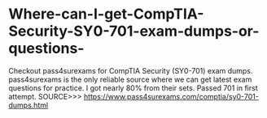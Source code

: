 # Where-can-I-get-CompTIA-Security-SY0-701-exam-dumps-or-questions-
Checkout pass4surexams for CompTIA Security (SY0-701) exam dumps.  pass4surexams is the only reliable source where we can get latest exam questions for practice. I got nearly 80% from their sets. Passed 701 in first attempt.  SOURCE>>> https://www.pass4surexams.com/comptia/sy0-701-dumps.html

